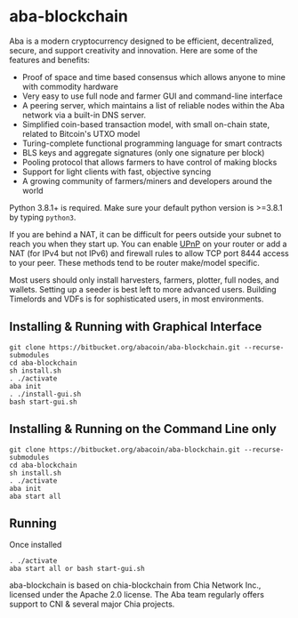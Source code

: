 # aba-blockchain

Aba is a modern cryptocurrency designed to be efficient, decentralized, secure, and support creativity and innovation. Here are some of the features and benefits:

- Proof of space and time based consensus which allows anyone to mine with commodity hardware
- Very easy to use full node and farmer GUI and command-line interface
- A peering server, which maintains a list of reliable nodes within the Aba network via a built-in DNS server.
- Simplified coin-based transaction model, with small on-chain state, related to Bitcoin's UTXO model
- Turing-complete functional programming language for smart contracts
- BLS keys and aggregate signatures (only one signature per block)
- Pooling protocol that allows farmers to have control of making blocks
- Support for light clients with fast, objective syncing
- A growing community of farmers/miners and developers around the world

Python 3.8.1+ is required. Make sure your default python version is >=3.8.1
by typing `python3`.

If you are behind a NAT, it can be difficult for peers outside your subnet to
reach you when they start up. You can enable
[UPnP](https://www.homenethowto.com/ports-and-nat/upnp-automatic-port-forward/)
on your router or add a NAT (for IPv4 but not IPv6) and firewall rules to allow
TCP port 8444 access to your peer.
These methods tend to be router make/model specific.

Most users should only install harvesters, farmers, plotter, full nodes, and wallets.
Setting up a seeder is best left to more advanced users.
Building Timelords and VDFs is for sophisticated users, in most environments.

## Installing & Running with Graphical Interface

```
git clone https://bitbucket.org/abacoin/aba-blockchain.git --recurse-submodules
cd aba-blockchain
sh install.sh
. ./activate
aba init
. ./install-gui.sh
bash start-gui.sh
```

## Installing & Running on the Command Line only

```
git clone https://bitbucket.org/abacoin/aba-blockchain.git --recurse-submodules
cd aba-blockchain
sh install.sh
. ./activate
aba init
aba start all
```

## Running

Once installed

```
. ./activate
aba start all or bash start-gui.sh
```

aba-blockchain is based on chia-blockchain from Chia Network Inc., licensed under the Apache 2.0 license. The Aba team regularly offers support to CNI & several major Chia projects.
